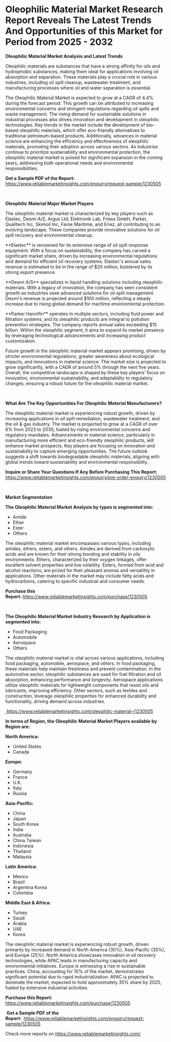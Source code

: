 <p><h1>Oleophilic Material Market Research Report Reveals The Latest Trends And Opportunities of this Market for Period from 2025 - 2032</h1></p><p><strong>Oleophilic Material Market Analysis and Latest Trends</strong></p>
<p><p>Oleophilic materials are substances that have a strong affinity for oils and hydrophobic substances, making them ideal for applications involving oil absorption and separation. These materials play a crucial role in various industries, including oil spill cleanup, wastewater treatment, and manufacturing processes where oil and water separation is essential. </p><p>The Oleophilic Material Market is expected to grow at a CAGR of 4.4% during the forecast period. This growth can be attributed to increasing environmental concerns and stringent regulations regarding oil spills and waste management. The rising demand for sustainable solutions in industrial processes also drives innovation and development in oleophilic technologies. Key trends in the market include the development of bio-based oleophilic materials, which offer eco-friendly alternatives to traditional petroleum-based products. Additionally, advances in material science are enhancing the efficiency and effectiveness of oleophilic materials, promoting their adoption across various sectors. As industries continue to prioritize sustainability and environmental protection, the oleophilic material market is poised for significant expansion in the coming years, addressing both operational needs and environmental responsibilities.</p></p>
<p><strong>Get a Sample PDF of the Report:&nbsp;</strong> <a href="https://www.reliablemarketinsights.com/enquiry/request-sample/1230505?utm_campaign=2214&utm_medium=2&utm_source=Github&utm_content=ia&utm_term=01042025&utm_id=oleophilic-material">https://www.reliablemarketinsights.com/enquiry/request-sample/1230505</a></p>
<p>&nbsp;</p>
<p><strong>Oleophilic Material Major Market Players</strong></p>
<p><p>The oleophilic material market is characterized by key players such as Elastec, Desmi A/S, Argus Ltd, Elektronik Lab, Friess GmbH, Parker, Qualitech Inc, Skimoil Inc, Faroe Maritime, and Eriez, all contributing to an evolving landscape. These companies provide innovative solutions for oil spill recovery and environmental cleanup.</p><p>**Elastec** is renowned for its extensive range of oil spill response equipment. With a focus on sustainability, the company has carved a significant market share, driven by increasing environmental regulations and demand for efficient oil recovery systems. Elastec's annual sales revenue is estimated to be in the range of $20 million, bolstered by its strong export presence.</p><p>**Desmi A/S** specializes in liquid handling solutions including oleophilic materials. With a legacy of innovation, the company has seen consistent growth as industries seek advanced solutions for oil spill management. Desmi's revenue is projected around $100 million, reflecting a steady increase due to rising global demand for maritime environmental protection.</p><p>**Parker Hannifin** operates in multiple sectors, including fluid power and filtration systems, and its oleophilic products are integral to pollution prevention strategies. The company reports annual sales exceeding $15 billion. Within the oleophilic segment, it aims to expand its market presence by leveraging technological advancements and increasing product customization.</p><p>Future growth in the oleophilic material market appears promising, driven by stricter environmental regulations, greater awareness about ecological impacts, and innovations in material science. The market size is projected to grow significantly, with a CAGR of around 5% through the next five years. Overall, the competitive landscape is shaped by these key players’ focus on innovation, environmental sustainability, and adaptability to regulatory changes, ensuring a robust future for the oleophilic material market.</p></p>
<p>&nbsp;</p>
<p><strong>What Are The Key Opportunities For Oleophilic Material Manufacturers?</strong></p>
<p><p>The oleophilic material market is experiencing robust growth, driven by increasing applications in oil spill remediation, wastewater treatment, and the oil & gas industry. The market is projected to grow at a CAGR of over 6% from 2023 to 2030, fueled by rising environmental concerns and regulatory mandates. Advancements in material science, particularly in manufacturing more efficient and eco-friendly oleophilic products, will enhance market prospects. Key players are focusing on innovation and sustainability to capture emerging opportunities. The future outlook suggests a shift towards biodegradable oleophilic materials, aligning with global trends toward sustainability and environmental responsibility.</p></p>
<p><strong>Inquire or Share Your Questions If Any Before Purchasing This Report:</strong> <a href="https://www.reliablemarketinsights.com/enquiry/pre-order-enquiry/1230505?utm_campaign=2214&utm_medium=2&utm_source=Github&utm_content=ia&utm_term=01042025&utm_id=oleophilic-material">https://www.reliablemarketinsights.com/enquiry/pre-order-enquiry/1230505</a></p>
<p>&nbsp;</p>
<p><strong>Market Segmentation</strong></p>
<p><strong>The Oleophilic Material Market Analysis by types is segmented into:</strong></p>
<p><ul><li>Amide</li><li>Ether</li><li>Ester</li><li>Others</li></ul></p>
<p><p>The oleophilic material market encompasses various types, including amides, ethers, esters, and others. Amides are derived from carboxylic acids and are known for their strong bonding and stability in oily environments. Ethers, characterized by their oxygen linkages, offer excellent solvent properties and low volatility. Esters, formed from acid and alcohol reactions, are prized for their pleasant aromas and versatility in applications. Other materials in the market may include fatty acids and hydrocarbons, catering to specific industrial and consumer needs.</p></p>
<p><strong>Purchase this Report:&nbsp;</strong><a href="https://www.reliablemarketinsights.com/purchase/1230505?utm_campaign=2214&utm_medium=2&utm_source=Github&utm_content=ia&utm_term=01042025&utm_id=oleophilic-material">https://www.reliablemarketinsights.com/purchase/1230505</a></p>
<p>&nbsp;</p>
<p><strong>The Oleophilic Material Market Industry Research by Application is segmented into:</strong></p>
<p><ul><li>Food Packaging</li><li>Automobile</li><li>Aerospace</li><li>Others</li></ul></p>
<p><p>The oleophilic material market is vital across various applications, including food packaging, automobile, aerospace, and others. In food packaging, these materials help maintain freshness and prevent contamination. In the automotive sector, oleophilic substances are used for fuel filtration and oil absorption, enhancing performance and longevity. Aerospace applications utilize oleophilic materials for lightweight components that resist oils and lubricants, improving efficiency. Other sectors, such as textiles and construction, leverage oleophilic properties for enhanced durability and functionality, driving demand across industries.</p></p>
<p><a href="https://www.reliablemarketinsights.com/oleophilic-material-r1230505?utm_campaign=2214&utm_medium=2&utm_source=Github&utm_content=ia&utm_term=01042025&utm_id=oleophilic-material">&nbsp;https://www.reliablemarketinsights.com/oleophilic-material-r1230505</a></p>
<p><strong>In terms of Region, the Oleophilic Material Market Players available by Region are:</strong></p>
<p>
    <p> <strong> North America: </strong>
        <ul>
            <li>United States</li>
            <li>Canada</li>
        </ul>
        </p> 
    <p> <strong> Europe: </strong>
        <ul>
            <li>Germany</li>
            <li>France</li>
            <li>U.K.</li>
            <li>Italy</li>
            <li>Russia</li>
        </ul>
        </p> 
    <p> <strong> Asia-Pacific: </strong>
        <ul>
            <li>China</li>
            <li>Japan</li>
            <li>South Korea</li>
            <li>India</li>
            <li>Australia</li>
            <li>China Taiwan</li>
            <li>Indonesia</li>
            <li>Thailand</li>
            <li>Malaysia</li>
        </ul>
        </p> 
    <p> <strong> Latin America: </strong>
        <ul>
            <li>Mexico</li>
            <li>Brazil</li>
            <li>Argentina Korea</li>
            <li>Colombia</li>
        </ul>
        </p> 
    <p> <strong> Middle East & Africa: </strong>
        <ul>
            <li>Turkey</li>
            <li>Saudi</li>
            <li>Arabia</li>
            <li>UAE</li>
            <li>Korea</li>
        </ul>
    </p>
    </p>
<p><p>The oleophilic material market is experiencing robust growth, driven primarily by increased demand in North America (30%), Asia-Pacific (35%), and Europe (25%). North America showcases innovation in oil recovery technologies, while APAC leads in manufacturing capacity and environmental initiatives. Europe is witnessing a rise in sustainable practices. China, accounting for 10% of the market, demonstrates significant potential due to rapid industrialization. APAC is projected to dominate the market, expected to hold approximately 35% share by 2025, fueled by extensive industrial activities.</p></p>
<p><strong>Purchase this Report: </strong><a href="https://www.reliablemarketinsights.com/purchase/1230505?utm_campaign=2214&utm_medium=2&utm_source=Github&utm_content=ia&utm_term=01042025&utm_id=oleophilic-material">https://www.reliablemarketinsights.com/purchase/1230505</a></p>
<p>&nbsp;<strong>Get a Sample PDF of the Report:&nbsp;&nbsp;</strong><a href="https://www.reliablemarketinsights.com/enquiry/request-sample/1230505?utm_campaign=2214&utm_medium=2&utm_source=Github&utm_content=ia&utm_term=01042025&utm_id=oleophilic-material">https://www.reliablemarketinsights.com/enquiry/request-sample/1230505</a></p>
<p><strong></strong></p>
<p>Check more reports on <a href="https://www.reliablemarketinsights.com/?utm_campaign=2214&utm_medium=2&utm_source=Github&utm_content=ia&utm_term=01042025&utm_id=oleophilic-material">https://www.reliablemarketinsights.com/</a></p>